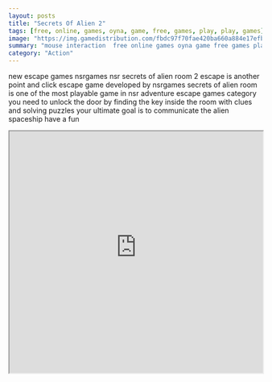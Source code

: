 ```yaml
---
layout: posts
title: "Secrets Of Alien 2"
tags: [free, online, games, oyna, game, free, games, play, play, games]
image: "https://img.gamedistribution.com/fbdc97f70fae420ba660a884e17efbd7.jpg"
summary: "mouse interaction  free online games oyna game free games play play games"
category: "Action"
---
```


new escape games nsrgames nsr secrets of alien room 2 escape is another point and click escape game developed by nsrgames secrets of alien room is one of the most playable game in nsr adventure escape games category you need to unlock the door by finding the key inside the room with clues and solving puzzles your ultimate goal is to communicate the alien spaceship have a fun

<iframe width="100%" height="480px;" src="https://flash.gamedistribution.com?game=fbdc97f70fae420ba660a884e17efbd7"></iframe>